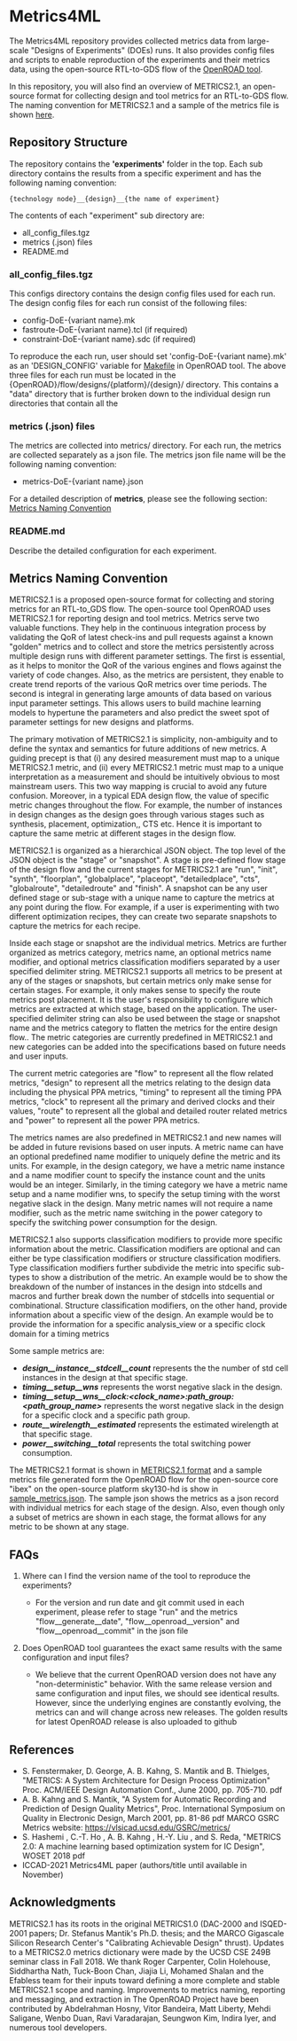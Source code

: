 # Metrics4ML

The Metrics4ML repository provides collected metrics data from large-scale "Designs of Experiments" (DOEs) runs. It also provides config files and scripts to enable reproduction of the experiments and their metrics data, using the open-source RTL-to-GDS flow of the [OpenROAD tool](https://github.com/The-OpenROAD-Project).

In this repository, you will also find an overview of METRICS2.1, an open-source format for collecting design and tool metrics for an RTL-to-GDS flow. The naming convention for METRICS2.1 and a sample of the metrics file is shown [here](https://github.com/ieee-ceda-datc/datc-rdf-Metrics4ML#metrics-naming-convention).


## Repository Structure
The repository contains the **'experiments'** folder in the top. Each sub directory contains the results from a specific
experiment and has the following naming convention:
```
{technology node}__{design}__{the name of experiment}
```
The contents of each "experiment" sub directory are:
- all_config_files.tgz
- metrics (.json) files
- README.md

### all_config_files.tgz
This configs directory contains the design config files used for each run.
The design config files for each run consist of the following files:
- config-DoE-{variant name}.mk
- fastroute-DoE-{variant name}.tcl (if required)
- constraint-DoE-{variant name}.sdc (if required)

To reproduce the each run, user should set 'config-DoE-{variant name}.mk' as an 'DESIGN_CONFIG' variable for [Makefile](https://github.com/The-OpenROAD-Project/OpenROAD-flow-scripts/blob/master/flow/Makefile) in OpenROAD tool.
The above three files for each run must be located in the {OpenROAD}/flow/designs/{platform}/{design}/ directory.
This contains a "data" directory that is further broken down to the individual design run directories that contain all the


### metrics (.json) files
The metrics are collected into metrics/ directory. For each run, the metrics are collected separately as a json file.
The metrics json file name will be the following naming convention:
- metrics-DoE-{variant name}.json

For a detailed description of **metrics**, please see the following section: [Metrics Naming Convention](https://github.com/ieee-ceda-datc/datc-rdf-Metrics4ML#metrics-naming-convention)


### README.md
Describe the detailed configuration for each experiment.



## Metrics Naming Convention

METRICS2.1 is a proposed open-source format for collecting and storing metrics for an RTL-to_GDS flow.
The open-source tool OpenROAD uses METRICS2.1 for reporting design and tool metrics. Metrics serve two valuable functions.
They help in the continuous integration process by validating the QoR of latest check-ins and pull requests against a known "golden" metrics and to collect and store the metrics persistently across multiple design runs with different parameter settings.
The first is essential, as it helps to monitor the QoR of the various engines and flows against the variety of code changes.
Also, as the metrics are persistent, they enable to create trend reports of the various QoR metrics over time periods.
The second is integral in generating large amounts of data based on various input parameter settings.
This allows users to build machine learning models to hypertune the parameters and also predict the sweet spot of parameter settings for new designs and platforms.


The primary motivation of METRICS2.1 is simplicity, non-ambiguity and to define the syntax and semantics for future additions of new metrics.
A guiding precept is that (i) any desired measurement must map to a unique METRICS2.1 metric, and
(ii) every METRICS2.1 metric must map to a unique interpretation as a measurement and should be intuitively obvious to most mainstream users.
This two way mapping is crucial to avoid any future confusion.
Moreover, in a typical EDA design flow, the value of specific metric changes throughout the flow.
For example, the number of instances in design changes as the design goes through various stages such as synthesis, placement, optimization,, CTS etc.
Hence it is important to capture the same metric at different stages in the design flow.


METRICS2.1 is organized as a hierarchical JSON object. The top level of the JSON object is the "stage" or "snapshot". A
stage is pre-defined flow stage of the design flow and the current stages for METRICS2.1 are "run", "init", "synth",
"floorplan", "globalplace", "placeopt", "detailedplace", "cts", "globalroute", "detailedroute" and "finish". A snapshot
can be any user defined stage or sub-stage with a unique name to capture the metrics at any point during the flow. For
example, if a user is experimenting with two different optimization recipes, they can create two separate snapshots to
capture the metrics for each recipe.

Inside each stage or snapshot are the individual metrics.
Metrics are further organized as metrics category,  metrics  name, an optional metrics name modifier, and optional metrics classification modifiers
separated by a user specified delimiter string.
METRICS2.1 supports all metrics to be present at any of the stages or snapshots, but certain metrics only make sense for certain stages.
For example, it only makes sense to specify the route metrics post placement. It is the user's responsibility to configure which metrics are extracted at which stage, based on the application.
The user-specified delimiter string can also be used between the stage or snapshot name and the metrics category to flatten the metrics for the entire design flow.. The metric categories are currently predefined in METRICS2.1 and new categories can be added into the specifications based on future needs and user inputs.

The current metric categories are "flow"  to represent all the flow related metrics,
"design" to represent all the metrics relating to the design data including the physical PPA metrics,
"timing" to represent all the timing PPA metrics, "clock" to represent all the primary and derived clocks and their values,
"route" to represent all the global and detailed router related metrics and
"power" to represent all the power PPA metrics.


The metrics names are also predefined in METRICS2.1 and new names will be added in future revisions based on user inputs.
A metric name can have an optional predefined name modifier to uniquely define the metric and its units.
For example, in the design category, we have a metric name instance and a name modifier count to specify the instance count and the units would be an integer.
Similarly, in the timing category we have a metric name setup and a name modifier wns, to specify the setup timing with the worst negative slack in the design.
Many metric names will not require a name modifier, such as the metric name switching in the power category to specify the switching power consumption for the design.

METRICS2.1 also supports classification modifiers to provide more specific information about the metric.
Classification modifiers are optional and can either be type classification modifiers or structure classification modifiers.
Type classification modifiers further subdivide the metric into specific sub-types to show a distribution of the metric.
An example would be to show the breakdown of the number of instances in the design into stdcells and macros and further break down the number of stdcells into sequential or combinational.
Structure classification modifiers,  on the other hand, provide information about a specific view of the design. An example would be to provide the information for a specific analysis_view or a specific clock domain for a timing
metrics

Some sample metrics are:
- ***design__instance__stdcell__count***  represents the the number of std cell instances in the design at that specific stage.
- ***timing__setup__wns***  represents the worst negative slack in the design.
- ***timing__setup__wns__clock:<clock_name>:path_group:<path_group_name>***  represents the worst negative slack in the design
  for a specific clock and a specific path group.
- ***route__wirelength__estimated***  represents the estimated wirelength at that specific stage.
- ***power__switching__total***  represents the total switching power consumption.

The METRICS2.1 format is shown in [METRICS2.1 format](https://docs.google.com/spreadsheets/d/e/2PACX-1vQ1d21tUGgi0W_kE-RiDww1OPUmjsLbabulHcUq7mXdOAQcWFmoX34N8uVcMHkhCjUrm04Wj_bgBC-Z/pubhtml) and a sample metrics file generated form the OpenROAD flow for the open-source core "ibex" on the open-source platform sky130-hd is show in [sample_metrics.json](https://github.com/ieee-ceda-datc/datc-rdf-Metrics4ML/blob/main/metrics_sample.json). The sample json shows the metrics as a json record with individual metrics for each stage of the design. Also, even though only a subset of metrics are shown in each stage, the format allows for any metric to be shown at any stage.



## FAQs
1. Where can I find the version name of the tool to reproduce the experiments?
    - For the version and run date and git commit used in each experiment, please refer to  stage "run" and the metrics "flow__generate__date", "flow__openroad__version" and "flow__openroad__commit" in the json file

2. Does OpenROAD tool guarantees the exact same results with the same configuration and input files?
    - We believe that the current OpenROAD version does not have any "non-deterministic" behavior. With the same release version and same configuration and input files, we should see identical results.  However, since the underlying engines are constantly evolving, the metrics can and will change across new releases. The golden results for latest OpenROAD release is also uploaded to github


## References
- S. Fenstermaker, D. George, A. B. Kahng, S. Mantik and B. Thielges, "METRICS: A System Architecture for Design Process Optimization" Proc. ACM/IEEE Design Automation Conf., June 2000, pp. 705-710. pdf
- A. B. Kahng and S. Mantik, "A System for Automatic Recording and Prediction of Design Quality Metrics", Proc. International Symposium on Quality in Electronic Design, March 2001, pp. 81-86 pdf
MARCO GSRC Metrics website: https://vlsicad.ucsd.edu/GSRC/metrics/
- S. Hashemi , C.-T. Ho , A. B. Kahng , H.-Y. Liu , and S. Reda,   "METRICS 2.0: A  machine learning based optimization system for IC Design", WOSET 2018   pdf
- ICCAD-2021 Metrics4ML paper  (authors/title until available in November)


## Acknowledgments

METRICS2.1 has its roots in the original METRICS1.0 (DAC-2000 and ISQED-2001 papers; Dr. Stefanus Mantik's Ph.D. thesis;
and the MARCO Gigascale Silicon Research Center's "Calibrating Achievable Design" thrust).
Updates to a METRICS2.0 metrics dictionary were made by the UCSD CSE 249B seminar class in Fall 2018. We thank Roger Carpenter, Colin Holehouse, Siddhartha Nath, Tuck-Boon Chan, Jiajia Li, Mohamed Shalan and the Efabless team for their inputs toward defining a more complete and stable METRICS2.1 scope and naming.
Improvements to metrics naming, reporting and messaging, and extraction in The OpenROAD Project have been contributed by Abdelrahman Hosny, Vitor Bandeira, Matt Liberty, Mehdi Saligane, Wenbo Duan, Ravi Varadarajan, Seungwon Kim, Indira Iyer, and numerous tool developers.




